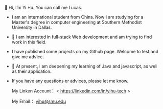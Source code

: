 👋 Hi, I’m Yi Hu. You can call me Lucas. 
- I am an international student from China. Now I am studying for a Master's degree in computer engineering 
at Southern Methodist University in Dallas.

- 👀 I am interested in full-stack Web development and am trying to find work in this field. 

- I have published some projects on my Github page. Welcome to test and give me advice.

- 🌱 At present, I am deepening my learning of Java and javascript, as well as their application.

- If you have any questions or advices, please let me know.

  My Linken Account： < https://linkedin.com/in/yihu-tech >

  My Email： yihu@smu.edu 
